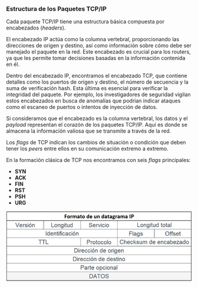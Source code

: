 ### Estructura de los Paquetes TCP/IP

Cada paquete TCP/IP tiene una estructura básica compuesta por encabezados (*headers*).

El encabezado IP actúa como la columna vertebral, proporcionando las direcciones de origen y destino, así como información sobre cómo debe ser manejado el paquete en la red. Este encabezado es crucial para los routers, ya que les permite tomar decisiones basadas en la información contenida en él.

Dentro del encabezado IP, encontramos el encabezado TCP, que contiene detalles como los puertos de origen y destino, el número de secuencia y la suma de verificación hash. Esta última es esencial para verificar la integridad del paquete. Por ejemplo, los investigadores de seguridad vigilan estos encabezados en busca de anomalías que podrían indicar ataques como el escaneo de puertos o intentos de inyección de datos.

Si consideramos que el encabezado es la columna vertebral, los datos y el *payload* representan el corazón de los paquetes TCP/IP. Aquí es donde se almacena la información valiosa que se transmite a través de la red.

Los *flags* de TCP indican los cambios de situación o condición que deben tener los *peers* entre ellos en su comunicación extremo a extremo.

En la formación clásica de TCP nos encontramos con seis *flags* principales:

- **SYN**
- **ACK**
- **FIN**
- **RST**
- **PSH**
- **URG**

![Descripcion de la imagen](assets/datagrama.jpeg)

